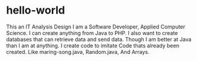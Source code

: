 # hello-world
This an IT Analysis Design 
I am a Software Developer, Applied Computer Science. I can create anything from Java to PHP. I also want to create databases that can retrieve data and send data. Though I am better at Java than I am at anything. I create code to imitate Code thats already been created. Like maring-song.java, Random.java, And Arrays.
